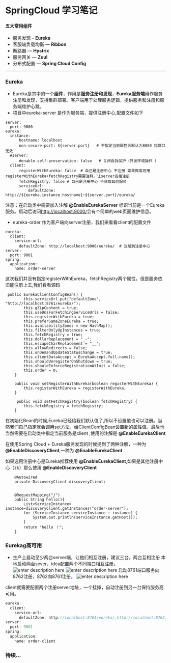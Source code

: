 # SpringCloud 学习笔记



#### 五大常用组件

- 服务发现 - **Eureka**
- 客服端负载均衡 — **Ribbon**
- 断路器 — **Hystrix**
- 服务网关 — **Zuul**
- 分布式配置 — **Spring Cloud Config**

---





### Eureka

- Eureka是其中的一个**组件**，作用是**服务注册和发现**，**Eureka服务端**用作服务注册和发现，支持集群部署。客户端用于处理服务逻辑，提供服务和注册和服务端维护心跳。</br>
- 项目中eureka-server 是作为服务端，提供注册中心,配置文件如下

```
server:
  port: 9000
eureka:
  instance:
      hostname: localhost
      non-secure-port: ${server.port}   # 不指定当前属性会默认为8080 指端口无效
  #server:
      #enable-self-preservation: false   # 关闭自我保护（开发环境操作 ）
  client:
      registerWithEureka: false  # 自己是注册中心 不注册 如果做高可用 registerWithEureka+fetchRegistry需要注释。让server互相注册
      fetchRegistry: false # 自己是注册中心 不获取其他服务
      serviceUrl:
          defaultZone: http://${eureka.instance.hostname}:${server.port}/eureka/
```

注意：在启动类中需要加入注解 **@EnableEurekaServer**  标识当前是一个Eureka服务。启动后访问[http://localhost:9000/](https://note.youdao.com/)会有个简单的web页面维护信息。</br>

- eureka-order 作为客户端向server注册，我们来看看client的配置文件

```
eureka:
  client:
    service-url:
      defaultZone: http://localhost:9000/eureka/  # 注册到注册中心
server:
  port: 9001
spring:
  application:
    name: order-server
```
这次我们并没有指定registerWithEureka，fetchRegistry两个属性，但是服务依旧能注册上去,我们看看源码

```
 public EurekaClientConfigBean() {
        this.serviceUrl.put("defaultZone", "http://localhost:8761/eureka/");
        this.gZipContent = true;
        this.useDnsForFetchingServiceUrls = false;
        this.registerWithEureka = true;
        this.preferSameZoneEureka = true;
        this.availabilityZones = new HashMap();
        this.filterOnlyUpInstances = true;
        this.fetchRegistry = true;
        this.dollarReplacement = "_-";
        this.escapeCharReplacement = "__";
        this.allowRedirects = false;
        this.onDemandUpdateStatusChange = true;
        this.clientDataAccept = EurekaAccept.full.name();
        this.shouldUnregisterOnShutdown = true;
        this.shouldEnforceRegistrationAtInit = false;
        this.order = 0;
    }
    
    public void setRegisterWithEureka(boolean registerWithEureka) {
        this.registerWithEureka = registerWithEureka;
    }
    
     public void setFetchRegistry(boolean fetchRegistry) {
        this.fetchRegistry = fetchRegistry;
    }
```
在初始化Bean的时候,Eureka已经给我们默认值了,所以不设置值也可以注册。当然我们自己指定就会调用set方法，给ClientConfigBean设置新的属性值。最后也当然需要在启动类中指定当前服务是client ,使用的注解是 **@EnableEurekaClient** 

在使用Spring Cloud + Eureka服务发现的时候提到了两种注解，一种为 **@EnableDiscoveryClient**,一种为 **@EnableEurekaClient**

如果选用注册中心是Eureka推荐使用 **@EnableEurekaClient**,如果是其他注册中心（zk）那么使用 **@EnableDiscoveryClient**

```
    @Autowired
    private DiscoveryClient discoveryClient;


    @RequestMapping("/")
    public String hello(){
        List<ServiceInstance> instance=discoveryClient.getInstances("order-server");
        for (ServiceInstance serviceInstance : instance) {
            System.out.println(serviceInstance.getHost());
        }
        return "hello ！";
    }
```

### Eurekag高可用
- 生产上启动至少两台server端，让他们相互注册，建议三台，两台互相注册
本地启动两台sever，idea配置两个不同端口相互注册。
![enter description here](./images/1586766779007.png)
![enter description here](./images/1586766791986.png)
启动8761端口服务向8762注册，8762向8761注册。
![enter description here](./images/1586766827930.png)

client就需要配置两个注册server地址，一个挂掉，自动注册到另一台保持服务高可用。
```javascript
eureka:
  client:
    service-url:
      defaultZone: http://localhost:8761/eureka/,http://localhost:8762/eureka/  # 注册到注册中心
server:
  port: 9001
spring:
  application:
    name: order-client
```

### 待续...

        

